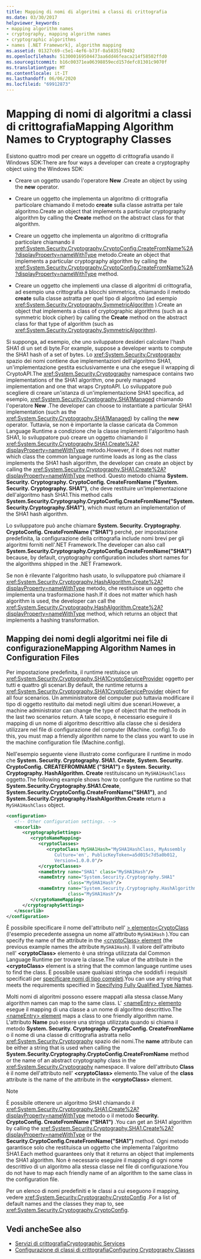 ```yaml
---
title: Mapping di nomi di algoritmi a classi di crittografia
ms.date: 03/30/2017
helpviewer_keywords:
- mapping algorithm names
- cryptography, mapping algorithm names
- cryptographic algorithms
- names [.NET Framework], algorithm mapping
ms.assetid: 01327c69-c5e1-4ef6-b73f-0a58351f0492
ms.openlocfilehash: 513000169504473aa6dd46feaca214f58502ffd0
ms.sourcegitcommit: b16c00371ea06398859ecd157defc81301c9070f
ms.translationtype: MT
ms.contentlocale: it-IT
ms.lasthandoff: 06/06/2020
ms.locfileid: "69912873"
---
```

# <a name="mapping-algorithm-names-to-cryptography-classes"></a><span data-ttu-id="a1413-102">Mapping di nomi di algoritmi a classi di crittografia</span><span class="sxs-lookup"><span data-stu-id="a1413-102">Mapping Algorithm Names to Cryptography Classes</span></span>
<span data-ttu-id="a1413-103">Esistono quattro modi per creare un oggetto di crittografia usando il Windows SDK:</span><span class="sxs-lookup"><span data-stu-id="a1413-103">There are four ways a developer can create a cryptography object using the Windows SDK:</span></span>  
  
- <span data-ttu-id="a1413-104">Creare un oggetto usando l'operatore **New** .</span><span class="sxs-lookup"><span data-stu-id="a1413-104">Create an object by using the **new** operator.</span></span>  
  
- <span data-ttu-id="a1413-105">Creare un oggetto che implementa un algoritmo di crittografia particolare chiamando il metodo **create** sulla classe astratta per tale algoritmo.</span><span class="sxs-lookup"><span data-stu-id="a1413-105">Create an object that implements a particular cryptography algorithm by calling the **Create** method on the abstract class for that algorithm.</span></span>  
  
- <span data-ttu-id="a1413-106">Creare un oggetto che implementa un algoritmo di crittografia particolare chiamando il <xref:System.Security.Cryptography.CryptoConfig.CreateFromName%2A?displayProperty=nameWithType> metodo.</span><span class="sxs-lookup"><span data-stu-id="a1413-106">Create an object that implements a particular cryptography algorithm by calling the <xref:System.Security.Cryptography.CryptoConfig.CreateFromName%2A?displayProperty=nameWithType> method.</span></span>  
  
- <span data-ttu-id="a1413-107">Creare un oggetto che implementi una classe di algoritmi di crittografia, ad esempio una crittografia a blocchi simmetrica, chiamando il metodo **create** sulla classe astratta per quel tipo di algoritmo (ad esempio <xref:System.Security.Cryptography.SymmetricAlgorithm> ).</span><span class="sxs-lookup"><span data-stu-id="a1413-107">Create an object that implements a class of cryptographic algorithms (such as a symmetric block cipher) by calling the **Create** method on the abstract class for that type of algorithm (such as <xref:System.Security.Cryptography.SymmetricAlgorithm>).</span></span>  
  
 <span data-ttu-id="a1413-108">Si supponga, ad esempio, che uno sviluppatore desideri calcolare l'hash SHA1 di un set di byte.</span><span class="sxs-lookup"><span data-stu-id="a1413-108">For example, suppose a developer wants to compute the SHA1 hash of a set of bytes.</span></span> <span data-ttu-id="a1413-109">Lo <xref:System.Security.Cryptography> spazio dei nomi contiene due implementazioni dell'algoritmo SHA1, un'implementazione gestita esclusivamente e una che esegue il wrapping di CryptoAPI.</span><span class="sxs-lookup"><span data-stu-id="a1413-109">The <xref:System.Security.Cryptography> namespace contains two implementations of the SHA1 algorithm, one purely managed implementation and one that wraps CryptoAPI.</span></span> <span data-ttu-id="a1413-110">Lo sviluppatore può scegliere di creare un'istanza di un'implementazione SHA1 specifica, ad esempio, <xref:System.Security.Cryptography.SHA1Managed> chiamando l'operatore **New** .</span><span class="sxs-lookup"><span data-stu-id="a1413-110">The developer can choose to instantiate a particular SHA1 implementation (such as the <xref:System.Security.Cryptography.SHA1Managed>) by calling the **new** operator.</span></span> <span data-ttu-id="a1413-111">Tuttavia, se non è importante la classe caricata da Common Language Runtime a condizione che la classe implementi l'algoritmo hash SHA1, lo sviluppatore può creare un oggetto chiamando il <xref:System.Security.Cryptography.SHA1.Create%2A?displayProperty=nameWithType> metodo.</span><span class="sxs-lookup"><span data-stu-id="a1413-111">However, if it does not matter which class the common language runtime loads as long as the class implements the SHA1 hash algorithm, the developer can create an object by calling the <xref:System.Security.Cryptography.SHA1.Create%2A?displayProperty=nameWithType> method.</span></span> <span data-ttu-id="a1413-112">Questo metodo chiama **System. Security. Cryptography. CryptoConfig. CreateFromName ("System. Security. Cryptography. SHA1")**, che deve restituire un'implementazione dell'algoritmo hash SHA1.</span><span class="sxs-lookup"><span data-stu-id="a1413-112">This method calls **System.Security.Cryptography.CryptoConfig.CreateFromName("System.Security.Cryptography.SHA1")**, which must return an implementation of the SHA1 hash algorithm.</span></span>  
  
 <span data-ttu-id="a1413-113">Lo sviluppatore può anche chiamare **System. Security. Cryptography. CryptoConfig. CreateFromName ("SHA1")** perché, per impostazione predefinita, la configurazione della crittografia include nomi brevi per gli algoritmi forniti nell'.NET Framework.</span><span class="sxs-lookup"><span data-stu-id="a1413-113">The developer can also call **System.Security.Cryptography.CryptoConfig.CreateFromName("SHA1")** because, by default, cryptography configuration includes short names for the algorithms shipped in the .NET Framework.</span></span>  
  
 <span data-ttu-id="a1413-114">Se non è rilevante l'algoritmo hash usato, lo sviluppatore può chiamare il <xref:System.Security.Cryptography.HashAlgorithm.Create%2A?displayProperty=nameWithType> metodo, che restituisce un oggetto che implementa una trasformazione hash.</span><span class="sxs-lookup"><span data-stu-id="a1413-114">If it does not matter which hash algorithm is used, the developer can call the <xref:System.Security.Cryptography.HashAlgorithm.Create%2A?displayProperty=nameWithType> method, which returns an object that implements a hashing transformation.</span></span>  
  
## <a name="mapping-algorithm-names-in-configuration-files"></a><span data-ttu-id="a1413-115">Mapping dei nomi degli algoritmi nei file di configurazione</span><span class="sxs-lookup"><span data-stu-id="a1413-115">Mapping Algorithm Names in Configuration Files</span></span>  
 <span data-ttu-id="a1413-116">Per impostazione predefinita, il runtime restituisce un <xref:System.Security.Cryptography.SHA1CryptoServiceProvider> oggetto per tutti e quattro gli scenari.</span><span class="sxs-lookup"><span data-stu-id="a1413-116">By default, the runtime returns a <xref:System.Security.Cryptography.SHA1CryptoServiceProvider> object for all four scenarios.</span></span> <span data-ttu-id="a1413-117">Un amministratore del computer può tuttavia modificare il tipo di oggetto restituito dai metodi negli ultimi due scenari.</span><span class="sxs-lookup"><span data-stu-id="a1413-117">However, a machine administrator can change the type of object that the methods in the last two scenarios return.</span></span> <span data-ttu-id="a1413-118">A tale scopo, è necessario eseguire il mapping di un nome di algoritmo descrittivo alla classe che si desidera utilizzare nel file di configurazione del computer (Machine. config).</span><span class="sxs-lookup"><span data-stu-id="a1413-118">To do this, you must map a friendly algorithm name to the class you want to use in the machine configuration file (Machine.config).</span></span>  
  
 <span data-ttu-id="a1413-119">Nell'esempio seguente viene illustrato come configurare il runtime in modo che **System. Security. Cryptography. SHA1. Create**, **System. Security. CryptoConfig. CREATEFROMNAME ("SHA1")** e **System. Security. Cryptography. HashAlgorithm. Create** restituiscano un `MySHA1HashClass` oggetto.</span><span class="sxs-lookup"><span data-stu-id="a1413-119">The following example shows how to configure the runtime so that **System.Security.Cryptography.SHA1.Create**, **System.Security.CryptoConfig.CreateFromName("SHA1")**, and **System.Security.Cryptography.HashAlgorithm.Create** return a `MySHA1HashClass` object.</span></span>  
  
```xml  
<configuration>  
   <!-- Other configuration settings. -->  
   <mscorlib>  
      <cryptographySettings>  
         <cryptoNameMapping>  
            <cryptoClasses>  
               <cryptoClass MySHA1Hash="MySHA1HashClass, MyAssembly  
                  Culture='en', PublicKeyToken=a5d015c7d5a0b012,  
                  Version=1.0.0.0"/>  
            </cryptoClasses>  
            <nameEntry name="SHA1" class="MySHA1Hash"/>  
            <nameEntry name="System.Security.Cryptography.SHA1"  
                       class="MySHA1Hash"/>  
            <nameEntry name="System.Security.Cryptography.HashAlgorithm"  
                       class="MySHA1Hash"/>  
         </cryptoNameMapping>  
      </cryptographySettings>  
   </mscorlib>  
</configuration>  
```  
  
 <span data-ttu-id="a1413-120">È possibile specificare il nome dell'attributo nell' [ \> elemento<CryptoClass](./file-schema/cryptography/cryptoclass-element.md) (l'esempio precedente assegna un nome all'attributo `MySHA1Hash` ).</span><span class="sxs-lookup"><span data-stu-id="a1413-120">You can specify the name of the attribute in the [<cryptoClass\> element](./file-schema/cryptography/cryptoclass-element.md) (the previous example names the attribute `MySHA1Hash`).</span></span> <span data-ttu-id="a1413-121">Il valore dell'attributo nell' **\<cryptoClass>** elemento è una stringa utilizzata dal Common Language Runtime per trovare la classe.</span><span class="sxs-lookup"><span data-stu-id="a1413-121">The value of the attribute in the **\<cryptoClass>** element is a string that the common language runtime uses to find the class.</span></span> <span data-ttu-id="a1413-122">È possibile usare qualsiasi stringa che soddisfi i requisiti specificati per [specificare nomi di tipo completi](../reflection-and-codedom/specifying-fully-qualified-type-names.md).</span><span class="sxs-lookup"><span data-stu-id="a1413-122">You can use any string that meets the requirements specified in [Specifying Fully Qualified Type Names](../reflection-and-codedom/specifying-fully-qualified-type-names.md).</span></span>  
  
 <span data-ttu-id="a1413-123">Molti nomi di algoritmi possono essere mappati alla stessa classe.</span><span class="sxs-lookup"><span data-stu-id="a1413-123">Many algorithm names can map to the same class.</span></span> <span data-ttu-id="a1413-124">L' [ \<nameEntry> elemento](./file-schema/cryptography/nameentry-element.md) esegue il mapping di una classe a un nome di algoritmo descrittivo.</span><span class="sxs-lookup"><span data-stu-id="a1413-124">The [\<nameEntry> element](./file-schema/cryptography/nameentry-element.md) maps a class to one friendly algorithm name.</span></span> <span data-ttu-id="a1413-125">L'attributo **Name** può essere una stringa utilizzata quando si chiama il metodo **System. Security. Cryptography. CryptoConfig. CreateFromName** o il nome di una classe di crittografia astratta nello <xref:System.Security.Cryptography> spazio dei nomi.</span><span class="sxs-lookup"><span data-stu-id="a1413-125">The **name** attribute can be either a string that is used when calling the **System.Security.Cryptography.CryptoConfig.CreateFromName** method or the name of an abstract cryptography class in the <xref:System.Security.Cryptography> namespace.</span></span> <span data-ttu-id="a1413-126">Il valore dell'attributo **Class** è il nome dell'attributo nell' **\<cryptoClass>** elemento.</span><span class="sxs-lookup"><span data-stu-id="a1413-126">The value of the **class** attribute is the name of the attribute in the **\<cryptoClass>** element.</span></span>  
  
> [!NOTE]
> <span data-ttu-id="a1413-127">È possibile ottenere un algoritmo SHA1 chiamando il <xref:System.Security.Cryptography.SHA1.Create%2A?displayProperty=nameWithType> metodo o il metodo **Security. CryptoConfig. CreateFromName ("SHA1")** .</span><span class="sxs-lookup"><span data-stu-id="a1413-127">You can get an SHA1 algorithm by calling the <xref:System.Security.Cryptography.SHA1.Create%2A?displayProperty=nameWithType> or the **Security.CryptoConfig.CreateFromName("SHA1")** method.</span></span> <span data-ttu-id="a1413-128">Ogni metodo garantisce solo che restituisca un oggetto che implementa l'algoritmo SHA1.</span><span class="sxs-lookup"><span data-stu-id="a1413-128">Each method guarantees only that it returns an object that implements the SHA1 algorithm.</span></span> <span data-ttu-id="a1413-129">Non è necessario eseguire il mapping di ogni nome descrittivo di un algoritmo alla stessa classe nel file di configurazione.</span><span class="sxs-lookup"><span data-stu-id="a1413-129">You do not have to map each friendly name of an algorithm to the same class in the configuration file.</span></span>  
  
 <span data-ttu-id="a1413-130">Per un elenco di nomi predefiniti e le classi a cui eseguono il mapping, vedere <xref:System.Security.Cryptography.CryptoConfig> .</span><span class="sxs-lookup"><span data-stu-id="a1413-130">For a list of default names and the classes they map to, see <xref:System.Security.Cryptography.CryptoConfig>.</span></span>  
  
## <a name="see-also"></a><span data-ttu-id="a1413-131">Vedi anche</span><span class="sxs-lookup"><span data-stu-id="a1413-131">See also</span></span>

- [<span data-ttu-id="a1413-132">Servizi di crittografia</span><span class="sxs-lookup"><span data-stu-id="a1413-132">Cryptographic Services</span></span>](../../standard/security/cryptographic-services.md)
- [<span data-ttu-id="a1413-133">Configurazione di classi di crittografia</span><span class="sxs-lookup"><span data-stu-id="a1413-133">Configuring Cryptography Classes</span></span>](configure-cryptography-classes.md)

